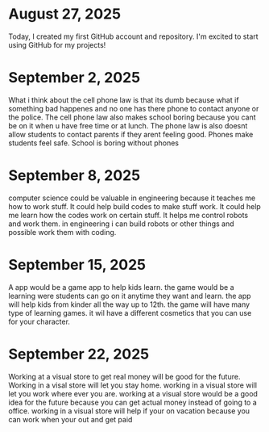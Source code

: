 # August 27, 2025
Today, I created my first GitHub account and repository. I'm excited to start using GitHub for my projects!
# September 2, 2025
What i think about the cell phone law is that its dumb because what if something bad happenes and no one has there phone to contact anyone or the police. The cell phone law also makes school boring because you cant be on it when u have free time or at lunch. The phone law is also doesnt allow students to contact parents if they arent feeling good. Phones make students feel safe. School is boring without phones
# September 8, 2025
computer science could be valuable in engineering because it teaches me how to work stuff. It could help build codes to make stuff work. It could help me learn how the codes work on certain stuff. It helps me control robots and work them. in engineering i can build robots or other things and possible work them with coding.
# September 15, 2025
A app would be a game app to help kids learn. the game would be a learning were students can go on it anytime they want and learn. the app will help kids from kinder all the way up to 12th. the game will have many type of learning games. it wil have a different cosmetics that you can use for your character.
# September 22, 2025
Working at a visual store to get real money will be good for the future. Working in a visal store will let you stay home. working in a visual store will let you work where ever you are. working at a visual store would be a good idea for the future because you can get actual money instead of going to a office. working in a visual store will help if your on vacation because you can work when your out and get paid
